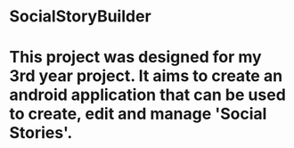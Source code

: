 # SocialStoryBuilder

# This project was designed for my 3rd year project. It aims to create an android application that can be used to create, edit and manage 'Social Stories'.
